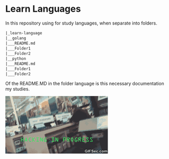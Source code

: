 # Learn Languages

In this repository using for study languages, when separate into folders.


```
|_learn-language
|__golang
|___README.md
|___Folder1
|___Folder2
|__python
|___README.md
|___Folder1
|___Folder2
```

Of the README.MD in the folder language is this necessary documentation my studies.

![Hacker](img/gif-comedy.gif)
